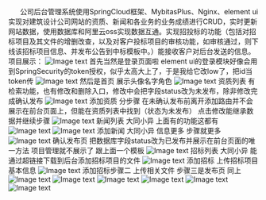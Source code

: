       公司后台管理系统使用SpringCloud框架、MybitasPlus、Nginx、element ui实现对建筑设计公司网站的资质、新闻和各业务的业务成绩进行CRUD，实时更新网站数据，使用数据库和阿里云oss实现数据互通。实现招投标的功能（包括对招标项目及其文件的增删改查，以及对客户投标项目的审核功能，如审核通过，则下线该招标项目信息、并发布公告到中标模板中。）能接收客户对后台发送的信息。
      项目展示：
![Image text](https://github.com/fuapuda/goodnight/blob/main/deploys/QQ%E5%9B%BE%E7%89%8720220302203808.png)
首先当然是登录页面啦 element ui的登录模块好像会用到SpringSecurity的token授权，似乎太高大上了，于是我给它改low了，把id当token传
![Image text](https://github.com/fuapuda/goodnight/blob/main/deploys/QQ%E5%9B%BE%E7%89%8720220302203901.png)
然后是首页 展示头像名字角色
![Image text](https://github.com/fuapuda/goodnight/blob/main/deploys/QQ%E5%9B%BE%E7%89%8720220302203923.png)
资质列表 有检索功能，也有修改和删除入口，修改中会把字段status改为未发布，除非修改完成确认发布
![Image text](https://github.com/fuapuda/goodnight/blob/main/deploys/QQ%E5%9B%BE%E7%89%8720220302203944.png)
添加资质 分步骤 在未确认发布前离开添加路由并不会展示在前台页面上，但能在资质列表中找到（状态为未发布） 点击修改能继承数据并继续步骤
![Image text](https://github.com/fuapuda/goodnight/blob/main/deploys/QQ%E5%9B%BE%E7%89%8720220302204007.png)
新闻列表 大同小异 上面有的功能这都有
![Image text](https://github.com/fuapuda/goodnight/blob/main/deploys/QQ%E5%9B%BE%E7%89%8720220302204035.png)
![Image text](https://github.com/fuapuda/goodnight/blob/main/deploys/QQ%E5%9B%BE%E7%89%8720220302204055.png)
添加新闻 大同小异 信息更多 步骤就更多
![Image text](https://github.com/fuapuda/goodnight/blob/main/deploys/QQ%E5%9B%BE%E7%89%8720220302204112.png)
确认发布页 把数据库字段status改为已发布并展示在前台页面的唯一方法
项目管理就不展示了 跟上面一个模板
![Image text](https://github.com/fuapuda/goodnight/blob/main/deploys/QQ%E5%9B%BE%E7%89%8720220302204147.png)
招标列表 大同小异 能通过超链接下载到后台添加招标项目的文件
![Image text](https://github.com/fuapuda/goodnight/blob/main/deploys/QQ%E5%9B%BE%E7%89%8720220302204205.png)
添加招标 上传招标项目基本信息
![Image text](https://github.com/fuapuda/goodnight/blob/main/deploys/QQ%E5%9B%BE%E7%89%8720220302204218.png)
添加招标步骤二 上传相关文件
步骤三是发布页 同上
![Image text](https://github.com/fuapuda/goodnight/blob/main/deploys/QQ%E5%9B%BE%E7%89%8720220302204514.png)
![Image text](https://github.com/fuapuda/goodnight/blob/main/deploys/QQ%E5%9B%BE%E7%89%8720220302204529.png)
![Image text](https://github.com/fuapuda/goodnight/blob/main/deploys/QQ%E5%9B%BE%E7%89%8720220302204624.png)
![Image text](https://github.com/fuapuda/goodnight/blob/main/deploys/QQ%E5%9B%BE%E7%89%8720220302204731.png)
![Image text](https://github.com/fuapuda/goodnight/blob/main/deploys/QQ%E5%9B%BE%E7%89%8720220302204804.png)
![Image text](https://github.com/fuapuda/goodnight/blob/main/deploys/QQ%E5%9B%BE%E7%89%8720220302204835.png)
